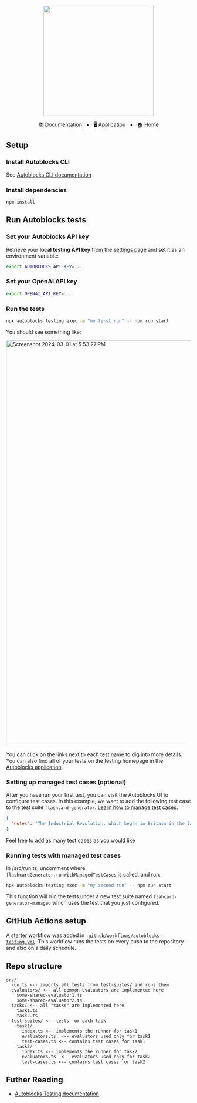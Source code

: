 <!-- banner start -->
<p align="center">
  <img src="https://app.autoblocks.ai/images/logo.png" width="300px">
</p>

<p align="center">
  📚
  <a href="https://docs.autoblocks.ai/">Documentation</a>
  &nbsp;
  •
  &nbsp;
  🖥️
  <a href="https://app.autoblocks.ai/">Application</a>
  &nbsp;
  •
  &nbsp;
  🏠
  <a href="https://www.autoblocks.ai/">Home</a>
</p>
<!-- banner end -->

## Setup

### Install Autoblocks CLI

See [Autoblocks CLI documentation](https://docs.autoblocks.ai/cli/setup)

### Install dependencies

```
npm install
```

## Run Autoblocks tests

### Set your Autoblocks API key

Retrieve your **local testing API key** from the [settings page](https://app.autoblocks.ai/settings/api-keys) and set it as an environment variable:

```bash
export AUTOBLOCKS_API_KEY=...
```

### Set your OpenAI API key

```bash
export OPENAI_API_KEY=...
```

### Run the tests

```bash
npx autoblocks testing exec -m "my first run" -- npm run start
```

You should see something like:

<img width="1107" alt="Screenshot 2024-03-01 at 5 53 27 PM" src="https://github.com/autoblocksai/autoblocks-examples/assets/7498009/92d50df8-7e9e-43dd-848c-f0711f20ce4b">

You can click on the links next to each test name to dig into more details.
You can also find all of your tests on the testing homepage in the [Autoblocks application](https://app.autoblocks.ai/testing/local).

### Setting up managed test cases (optional)

After you have ran your first test, you can visit the Autoblocks UI to configure test cases. In this example, we want to add the following test case to the test suite `flashcard-generator`.
[Learn how to manage test cases](https://docs.autoblocks.ai/testing/test-case-management).

```json
{
  "notes": "The Industrial Revolution, which began in Britain in the late 18th century, brought about significant changes in society, economy, and technology, leading to the transition from agrarian to industrial economies."
}
```

Feel free to add as many test cases as you would like

### Running tests with managed test cases

In /src/run.ts, uncomment where `flashcardGenerator.runWithManagedTestCases` is called, and run:

```bash
npx autoblocks testing exec -m "my second run" -- npm run start
```

This function will run the tests under a new test suite named `flahcard-generator-managed` which uses the test that you just configured.

## GitHub Actions setup

A starter workflow was added in [`.github/workflows/autoblocks-testing.yml`](./.github/workflows/autoblocks-testing.yml).
This workflow runs the tests on every push to the repository and also
on a daily schedule.

## Repo structure

```
src/
  run.ts <-- imports all tests from test-suites/ and runs them
  evaluators/ <-- all common evaluators are implemented here
    some-shared-evaluator1.ts
    some-shared-evaluator2.ts
  tasks/ <-- all "tasks" are implemented here
    task1.ts
    task2.ts
  test-suites/ <-- tests for each task
    task1/
      index.ts <-- implements the runner for task1
      evaluators.ts  <-- evaluators used only for task1
      test-cases.ts <-- contains test cases for task1
    task2/
      index.ts <-- implements the runner for task2
      evaluators.ts  <-- evaluators used only for task2
      test-cases.ts <-- contains test cases for task2
```

## Futher Reading

- [Autoblocks Testing documentation](https://docs.autoblocks.ai/testing/sdks)
